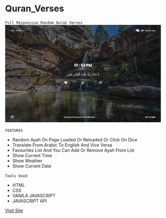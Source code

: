 # Quran_Verses

`Full Responsive Random Quran Verses`
<picture>
  <source media="(prefers-color-scheme: dark)" srcset="https://raw.githubusercontent.com/OmarElbedwehy/Quran_Verses/main/imgs/page.png">
  <source media="(prefers-color-scheme: light)" srcset="https://raw.githubusercontent.com/OmarElbedwehy/Quran_Verses/main/imgs/page.png">
  <img src="https://raw.githubusercontent.com/OmarElbedwehy/Quran_Verses/main/imgs/page.png">
</picture>

`FEATURES`
- Random Ayah On Page Loaded Or Reloaded Or Click On Dice
- Translate From Arabic To English And Vice Versa
- Favourites List And You Can Add Or Remove Ayah From List
- Show Current Time
- Show Weather
- Show Current Date

`Tools Used`
- HTML
- CSS
- VANILA JAVASCRIPT
- JAVASCRIPT API

<a href="https://quranayya.netlify.app/" target="_blank">Visit Site</a>
